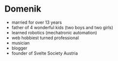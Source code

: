 # Domenik

- married for over 13 years
- father of 4 wonderful kids (two boys and two girls)
- learned robotics (mechatronic automation)
- web hobbiest turned professional
- musician
- blogger
- founder of Svelte Society Austria



<!--
**dreitzner/dreitzner** is a ✨ _special_ ✨ repository because its `README.md` (this file) appears on your GitHub profile.

Here are some ideas to get you started:

- 🔭 I’m currently working on ...
- 🌱 I’m currently learning ...
- 👯 I’m looking to collaborate on ...
- 🤔 I’m looking for help with ...
- 💬 Ask me about ...
- 📫 How to reach me: ...
- 😄 Pronouns: ...
- ⚡ Fun fact: ...
-->
